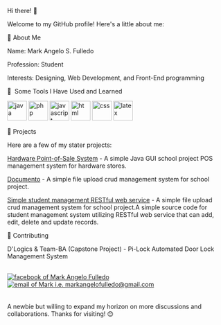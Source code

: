Hi there! 👋

Welcome to my GitHub profile! Here's a little about me:

🚀 About Me

Name: Mark Angelo S. Fulledo

Profession: Student

Interests: Designing, Web Development, and Front-End programming

🚀 &nbsp;Some Tools I Have Used and Learned
<p align="left">
<img src="https://cdn.jsdelivr.net/gh/devicons/devicon@latest/icons/java/java-original.svg" alt="java" width="45" height="45"/>
<img src="https://cdn.jsdelivr.net/gh/devicons/devicon@latest/icons/php/php-original.svg" alt="php" width="45" height="45"/>
<img src="https://cdn.jsdelivr.net/gh/devicons/devicon@latest/icons/javascript/javascript-original.svg" alt="javascript" width="45" height="45"/>
<img src="https://cdn.jsdelivr.net/gh/devicons/devicon@latest/icons/html5/html5-original.svg" alt="html" width="45" height="45"/>
<img src="https://cdn.jsdelivr.net/gh/devicons/devicon@latest/icons/css3/css3-original.svg" alt="css" width="45" height="45"/>
<img src="https://cdn.jsdelivr.net/gh/devicons/devicon@latest/icons/latex/latex-original.svg" alt="latex" width="45" height="45"/>
</p>

🌟 Projects

Here are a few of my stater projects:

[Hardware Point-of-Sale System](https://github.com/maximo-24/simple_java_hardware_store_pos_management_system.git) - A simple Java GUI school project POS management system for hardware stores.

[Documento](https://github.com/maximo-24/documento_crud_system.git) - A simple file upload crud management system for school project.

[Simple student management RESTful web service](https://github.com/maximo-24/simple_student_manage_sys-RESTful-web-service_JAVA.git) - A simple file upload crud management system for school project.A simple source code for student management system utilizing RESTful web service that can add, edit, delete and update records.

🤝 Contributing

D'Logics & Team-BA (Capstone Project) - Pi-Lock Automated Door Lock Management System
<br><br>
<div align="left">
  <a href="https://www.facebook.com/markangelo.fulledo"><img src="https://img.shields.io/badge/FACEBOOK%20-%20%230866FF?style=for-the-badge&logo=facebook&logoSize=AUTO" alt="facebook of Mark Angelo Fulledo" /</a<a href="mailto:markangelofulledo@gmail.com"><img src="https://img.shields.io/badge/Gmail-d5d5d5?style=for-the-badge&logo=gmail&logoColor=0A0209" alt="email of Mark i.e.   markangelofulledo@gmail.com" /></a>
</div>
<br><br>
A newbie but willing to expand my horizon on more discussions and collaborations. Thanks for visiting! 😊
